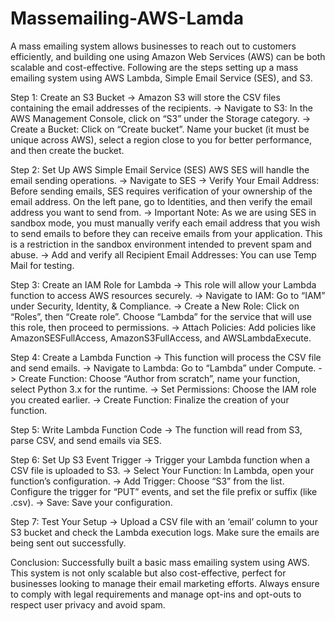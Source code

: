 # Massemailing-AWS-Lamda
A mass emailing system allows businesses to reach out to customers efficiently, and building one using Amazon Web Services (AWS) can be both scalable and cost-effective. Following are the steps setting up a mass emailing system using AWS Lambda, Simple Email Service (SES), and S3.

Step 1: Create an S3 Bucket
-> Amazon S3 will store the CSV files containing the email addresses of the recipients.
-> Navigate to S3: In the AWS Management Console, click on “S3” under the Storage category.
-> Create a Bucket: Click on “Create bucket”. Name your bucket (it must be unique across AWS), select a region close to you for better performance, and then create 
   the bucket.
   
Step 2: Set Up AWS Simple Email Service (SES)
AWS SES will handle the email sending operations.
-> Navigate to SES
-> Verify Your Email Address: Before sending emails, SES requires verification of your ownership of the email address. On the left pane, go to Identities, and then verify the email address you want to send from.
-> Important Note: As we are using SES in sandbox mode, you must manually verify each email address that you wish to send emails to before they can receive emails from your application. This is a restriction in the sandbox environment intended to prevent spam and abuse.
-> Add and verify all Recipient Email Addresses: You can use Temp Mail for testing.

Step 3: Create an IAM Role for Lambda
-> This role will allow your Lambda function to access AWS resources securely.
-> Navigate to IAM: Go to “IAM” under Security, Identity, & Compliance.
-> Create a New Role: Click on “Roles”, then “Create role”. Choose “Lambda” for the service that will use this role, then proceed to permissions.
-> Attach Policies: Add policies like AmazonSESFullAccess, AmazonS3FullAccess, and AWSLambdaExecute.

Step 4: Create a Lambda Function
-> This function will process the CSV file and send emails.
-> Navigate to Lambda: Go to “Lambda” under Compute.
-> Create Function: Choose “Author from scratch”, name your function, select Python 3.x for the runtime.
-> Set Permissions: Choose the IAM role you created earlier.
-> Create Function: Finalize the creation of your function.

Step 5: Write Lambda Function Code
-> The function will read from S3, parse CSV, and send emails via SES.

Step 6: Set Up S3 Event Trigger
-> Trigger your Lambda function when a CSV file is uploaded to S3.
-> Select Your Function: In Lambda, open your function’s configuration.
-> Add Trigger: Choose “S3” from the list. Configure the trigger for “PUT” events, and set the file prefix or suffix (like .csv).
-> Save: Save your configuration.

Step 7: Test Your Setup
-> Upload a CSV file with an ‘email’ column to your S3 bucket and check the Lambda execution logs. Make sure the emails are being sent out successfully.

Conclusion:
Successfully built a basic mass emailing system using AWS. This system is not only scalable but also cost-effective, perfect for businesses looking to manage their email marketing efforts. Always ensure to comply with legal requirements and manage opt-ins and opt-outs to respect user privacy and avoid spam.
